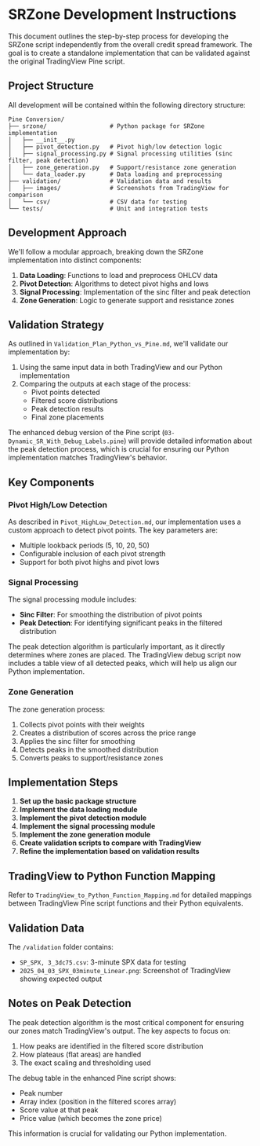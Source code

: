 # SRZone Development Instructions

This document outlines the step-by-step process for developing the SRZone script independently from the overall credit spread framework. The goal is to create a standalone implementation that can be validated against the original TradingView Pine script.

## Project Structure

All development will be contained within the following directory structure:

```
Pine Conversion/
├── srzone/                  # Python package for SRZone implementation
│   ├── __init__.py
│   ├── pivot_detection.py   # Pivot high/low detection logic
│   ├── signal_processing.py # Signal processing utilities (sinc filter, peak detection)
│   ├── zone_generation.py   # Support/resistance zone generation
│   └── data_loader.py       # Data loading and preprocessing
├── validation/              # Validation data and results
│   ├── images/              # Screenshots from TradingView for comparison
│   └── csv/                 # CSV data for testing
└── tests/                   # Unit and integration tests
```

## Development Approach

We'll follow a modular approach, breaking down the SRZone implementation into distinct components:

1. **Data Loading**: Functions to load and preprocess OHLCV data
2. **Pivot Detection**: Algorithms to detect pivot highs and lows
3. **Signal Processing**: Implementation of the sinc filter and peak detection
4. **Zone Generation**: Logic to generate support and resistance zones

## Validation Strategy

As outlined in `Validation_Plan_Python_vs_Pine.md`, we'll validate our implementation by:

1. Using the same input data in both TradingView and our Python implementation
2. Comparing the outputs at each stage of the process:
   - Pivot points detected
   - Filtered score distributions
   - Peak detection results
   - Final zone placements

The enhanced debug version of the Pine script (`03-Dynamic_SR_With_Debug_Labels.pine`) will provide detailed information about the peak detection process, which is crucial for ensuring our Python implementation matches TradingView's behavior.

## Key Components

### Pivot High/Low Detection

As described in `Pivot_HighLow_Detection.md`, our implementation uses a custom approach to detect pivot points. The key parameters are:

- Multiple lookback periods (5, 10, 20, 50)
- Configurable inclusion of each pivot strength
- Support for both pivot highs and pivot lows

### Signal Processing

The signal processing module includes:

- **Sinc Filter**: For smoothing the distribution of pivot points
- **Peak Detection**: For identifying significant peaks in the filtered distribution

The peak detection algorithm is particularly important, as it directly determines where zones are placed. The TradingView debug script now includes a table view of all detected peaks, which will help us align our Python implementation.

### Zone Generation

The zone generation process:

1. Collects pivot points with their weights
2. Creates a distribution of scores across the price range
3. Applies the sinc filter for smoothing
4. Detects peaks in the smoothed distribution
5. Converts peaks to support/resistance zones

## Implementation Steps

1. **Set up the basic package structure**
2. **Implement the data loading module**
3. **Implement the pivot detection module**
4. **Implement the signal processing module**
5. **Implement the zone generation module**
6. **Create validation scripts to compare with TradingView**
7. **Refine the implementation based on validation results**

## TradingView to Python Function Mapping

Refer to `TradingView_to_Python_Function_Mapping.md` for detailed mappings between TradingView Pine script functions and their Python equivalents.

## Validation Data

The `/validation` folder contains:

- `SP_SPX, 3_3dc75.csv`: 3-minute SPX data for testing
- `2025_04_03_SPX_03minute_Linear.png`: Screenshot of TradingView showing expected output

## Notes on Peak Detection

The peak detection algorithm is the most critical component for ensuring our zones match TradingView's output. The key aspects to focus on:

1. How peaks are identified in the filtered score distribution
2. How plateaus (flat areas) are handled
3. The exact scaling and thresholding used

The debug table in the enhanced Pine script shows:

- Peak number
- Array index (position in the filtered scores array)
- Score value at that peak
- Price value (which becomes the zone price)

This information is crucial for validating our Python implementation.
